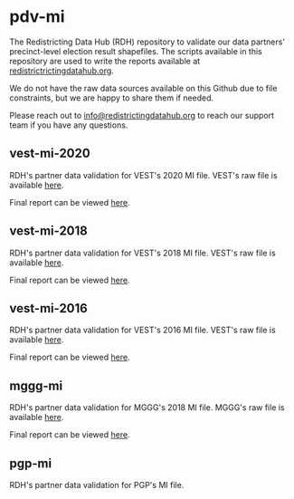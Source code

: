 # pdv-mi

The Redistricting Data Hub (RDH) repository to validate our data partners' precinct-level election result shapefiles. The scripts available in this repository are used to write the reports available at [redistrictrictingdatahub.org]([https://redistrictingdatahub.org/](https://redistrictingdatahub.org/)). 

We do not have the raw data sources available on this Github due to file constraints, but we are happy to share them if needed. 

Please reach out to info@redistrictingdatahub.org to reach our support team if you have any questions. 

## vest-mi-2020

RDH's partner data validation for VEST's 2020 MI file. VEST's raw file is available [here](https://dataverse.harvard.edu/file.xhtml?fileId=4863165&version=20.0).

Final report can be viewed [here](https://redistrictingdatahub.org/dataset/vest-2020-michigan-precinct-boundaries-and-election-results-shapefile/).

## vest-mi-2018

RDH's partner data validation for VEST's 2018 MI file. VEST's raw file is available [here](https://dataverse.harvard.edu/file.xhtml?fileId=4596579&version=36.0).

Final report can be viewed [here](https://redistrictingdatahub.org/dataset/vest-2018-michigan-precinct-and-election-results/).

## vest-mi-2016

RDH's partner data validation for VEST's 2016 MI file. VEST's raw file is available [here](https://dataverse.harvard.edu/file.xhtml?persistentId=doi:10.7910/DVN/NH5S2I/4KOZRU&version=56.0).

Final report can be viewed [here](https://redistrictingdatahub.org/dataset/vest-2016-michigan-precinct-and-election-results/).

## mggg-mi

RDH's partner data validation for MGGG's 2018 MI file. MGGG's raw file is available [here](https://github.com/mggg-states/MI-shapefiles).

Final report can be viewed [here](https://redistrictingdatahub.org/dataset/mggg-michigan-precincts-and-election-results/).


## pgp-mi

RDH's partner data validation for PGP's MI file.
